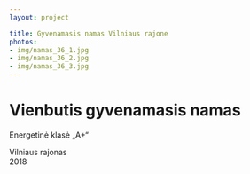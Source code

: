 ```yaml
---
layout: project

title: Gyvenamasis namas Vilniaus rajone
photos:
- img/namas_36_1.jpg
- img/namas_36_2.jpg
- img/namas_36_3.jpg
---
```

<h1>Vienbutis gyvenamasis namas</h1>
<p>Energetinė klasė „A+“</p>
<p>Vilniaus rajonas<br/>2018</p>
